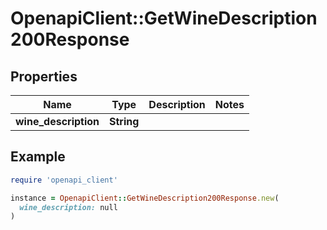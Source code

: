 # OpenapiClient::GetWineDescription200Response

## Properties

| Name | Type | Description | Notes |
| ---- | ---- | ----------- | ----- |
| **wine_description** | **String** |  |  |

## Example

```ruby
require 'openapi_client'

instance = OpenapiClient::GetWineDescription200Response.new(
  wine_description: null
)
```

